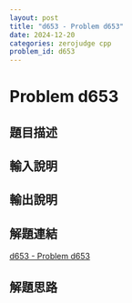 ```yaml
---
layout: post
title: "d653 - Problem d653"
date: 2024-12-20
categories: zerojudge cpp
problem_id: d653
---
```


# Problem d653

## 題目描述



## 輸入說明



## 輸出說明



## 解題連結

[d653 - Problem d653](https://zerojudge.tw/ShowProblem?problemid=d653)

## 解題思路

